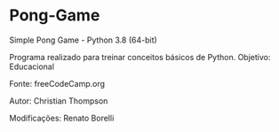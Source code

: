 # Pong-Game

Simple Pong Game - Python 3.8 (64-bit)

Programa realizado para treinar conceitos básicos de Python.
Objetivo: Educacional

Fonte: freeCodeCamp.org

Autor: Christian Thompson

Modificações: Renato Borelli
